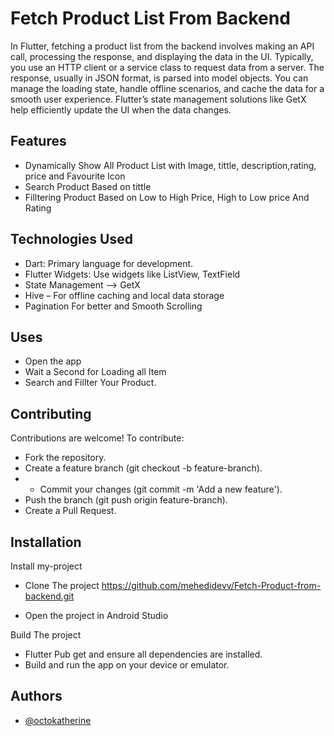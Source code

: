 
# Fetch Product List From Backend

In Flutter, fetching a product list from the backend involves making an API call, processing the response, and displaying the data in the UI. Typically, you use an HTTP client or a service class to request data from a server. The response, usually in JSON format, is parsed into model objects. You can manage the loading state, handle offline scenarios, and cache the data for a smooth user experience. Flutter’s state management solutions like GetX help efficiently update the UI when the data changes.


## Features

- Dynamically Show All Product List with Image, tittle, description,rating, price and Favourite Icon 
- Search Product Based on tittle 
- Filltering Product Based on Low to High Price, High to Low price And Rating 




## Technologies Used
- Dart: Primary language for development.
- Flutter Widgets: Use widgets like ListView, TextField
- State Management --> GetX
- Hive – For offline caching and local data storage
- Pagination For better and Smooth Scrolling


## Uses
- Open the app 
- Wait a Second for Loading all Item
- Search and Fillter Your Product.
## Contributing

Contributions are welcome! To contribute:

- Fork the repository.
- Create a feature branch (git checkout -b feature-branch).
- - Commit your changes (git commit -m 'Add a new feature').
- Push the branch (git push origin feature-branch).
- Create a Pull Request.


## Installation

Install my-project 
- Clone The project
https://github.com/mehedidevv/Fetch-Product-from-backend.git

- Open the project in Android Studio

Build The project
- Flutter Pub get and ensure all dependencies are installed.
- Build and run the app on your device or emulator.
## Authors

- [@octokatherine](https://www.github.com/octokatherine)
